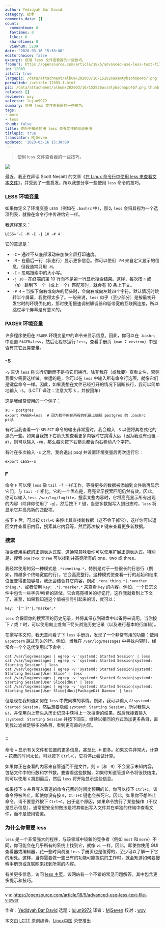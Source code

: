 ```yaml
---
author: Yedidyah Bar David
category: 技术
comments_data: []
count:
  commentnum: 0
  favtimes: 0
  likes: 0
  sharetimes: 0
  viewnum: 5209
date: '2020-03-16 15:38:00'
editorchoice: false
excerpt: 使用 less 文件查看器的一些技巧。
fromurl: https://opensource.com/article/18/5/advanced-use-less-text-file-viewer
id: 12003
islctt: true
largepic: /data/attachment/album/202003/16/152826assmtybsohopo4b7.png
permalink: /article-12003-1.html
pic: /data/attachment/album/202003/16/152826assmtybsohopo4b7.png.thumb.jpg
related: []
reviewer: wxy
selector: lujun9972
summary: 使用 less 文件查看器的一些技巧。
tags:
- more
- less
thumb: false
title: 你所不知道的用 less 查看文件的高级用法
titlepic: true
translator: MjSeven
updated: '2020-03-16 15:38:00'
---
```



> 
> 使用 less 文件查看器的一些技巧。
> 
> 
> 


![](/data/attachment/album/202003/16/152826assmtybsohopo4b7.png)


最近，我正在拜读 Scott Nesbitt 的文章《[在 Linux 命令行中使用 less 来查看文本文件](http://opensource.com/article/18/4/using-less-view-text-files-command-line)》，并受到了一些启发，所以我想分享一些使用 `less` 命令的技巧。


### LESS 环境变量


如果你定义了环境变量 `LESS`（例如在 `.bashrc` 中），那么 `less` 会将其视为一个选项列表，就像在命令行中传递给它一样。


我这样定义：



```
LESS='-C -M -I -j 10 -# 4'
```

它的意思是：


* `-C` – 通过不从底部滚动来加快全屏打印速度。
* `-M` – 在最后一行（状态行）显示更多信息。你可以使用 `-PM` 来自定义显示的信息，但我通常只用 `-M`。
* `-I` – 忽略搜索中的大小写。
* `-j 10` – 在终端的第 10 行而不是第一行显示搜索结果。这样，每次按 `n` 或（`N`） 跳到下一个（或上一个）匹配项时，就会有 10 条上下文。
* `-# 4` – 当按下向右或向左的箭头时，会向右或向左跳四个字符。默认情况时跳转半个屏幕，我觉得太多了。一般来说，`less` 似乎（至少部分）是按最初开发它时的环境优化的，那时使用慢速调制解调器和低带宽的互联网连接，所以跳过半个屏幕是有意义的。


### PAGER 环境变量


许多程序使用在 `PAGER` 环境变量中的命令来显示信息。因此，你可以在 `.bashrc` 中设置 `PAGER=less`，然后让程序运行 `less`。查看手册页（`man 7 environ`）中是否有其它此类变量。


### -S


`-S` 告诉 `less` 将长行切断而不是将它们换行。除非我在（或我要）查看文件，否则我很少需要这样做。幸运的是，你可以在 `less` 中输入所有命令行选项，就像它们是键盘命令一样。因此，如果我想在文件已经打开的情况下隔断长行，我可以简单地输入 `-S`。（LCTT 译注：注意大写 `S` ，并按回车）


这是我经常使用的一个例子：



```
su - postgres
export PAGER=less  # 因为我不用在所有的机器上编辑 postgres 的 .bashrc
psql
```

有时当我查看一个 `SELECT` 命令的输出非常宽时，我会输入 `-S` 以便将其格式化的漂亮一些。如果当我按下右箭头想查看更多内容时它跳得太远（因为我没有设置 `-#`），则可以输入 `-#8`，那么每次按下右箭头都会向右移动八个字符。


有时在多次输入 `-S` 之后，我会退出 psql 并设置环境变量后再次运行它：



```
export LESS=-S
```

### F


命令 `F` 可以使 `less` 像 `tail -f` 一样工作，等待更多的数据被添加到文件后再显示它们。与 `tail -f` 相比，它的一个优点是，高亮显示搜索匹配仍然有效。因此，你可以输入 `less /var/log/logfile`，搜索某些内容时，它将高亮显示所有出现的内容（除非你使用了 `-g`），然后按下 `F` 键，当更多数据写入到日志时，`less` 将显示它并高亮新的匹配项。


按下 `F` 后，可以按 `Ctrl+C` 来停止其查找新数据（这不会干掉它），这样你可以返回文件查看旧内容，搜索其它内容等，然后再次按 `F` 键来查看更多新数据。


### 搜索


搜索使用系统的正则表达式库，这通常意味着你可以使用扩展正则表达式。特别是，搜索 `one|two|three` 可以找到并高亮所有的 one、two 或 three。


我经常使用的另一种模式是 `.*someting.*`，特别是对于一些很长的日志行（例如，跨越多个终端宽度的行），它会高亮整行。这种模式使查看一行的起始和结束位置变得更加容易。我还会结合其它内容，例如 `.*one thing.*|.*another thing.*`，或者使用 `key: .*|.*marker.*` 来查看 `key` 的内容。例如，一个日志文件中包含一些字典/哈希的转储。它会高亮相关的标记行，这样我就看到上下文了，甚至，如果我知道这个值被引号引起来的话，就可以：



```
key: '[^']*'|.*marker.*
```

`less` 会保留你的搜索项的历史纪录，并将其保存到磁盘中以备将来调用。当你按下 `/` 或 `?` 时，可以使用向上或向下箭头浏览历史记录（以及进行基本的行编辑）。


在撰写本文时，我无意间看了下 `less` 手册页，发现了一个非常有用的功能：使用 `&!pattern` 跳过无关的行。例如，当我在 `/var/log/messages` 中寻找内容时，经常会一个个迭代使用以下命令：



```
cat /var/log/messages | egrep -v 'systemd: Started Session' | less
cat /var/log/messages | egrep -v 'systemd: Started Session|systemd: Starting Session' | less
cat /var/log/messages | egrep -v 'systemd: Started Session|systemd: Starting Session|User Slice' | less
cat /var/log/messages | egrep -v 'systemd: Started Session|systemd: Starting Session|User Slice|dbus' | less
cat /var/log/messages | egrep -v 'systemd: Started Session|systemd: Starting Session|User Slice|dbus|PackageKit Daemon' | less
```

但是现在我知道如何在 `less` 中做同样的事情。例如，我可以输入 `&!systemd: Started Session`，然后想要隐藏 `systemd: Starting Session`，所以我输入 `&!`，并使用向上箭头从历史记录中获得上一次搜索的结果。然后我接着输入 `|systemd: Starting Session` 并按下回车，继续以相同的方式添加更多条目，直到我过滤掉足够多的条目，看到更有趣的内容。


### =


命令 `=` 显示有关文件和位置的更多信息，甚至比 `-M` 更多。如果文件非常大，计算 `=` 花费的时间太长，可以按下 `Ctrl+C`，它将停止尝试计算。


如果你正在查看的内容来自管道而不是文件，则 `=`（和 `-M`）不会显示未知内容，包括文件中的行数和字节数。要查看这些数据，如果你知道管道命令将很快结束，则可以使用 `G` 跳到最后，然后 `less` 将开始显示这些信息。


如果按下 `G` 并且写入管道的命令花费的时间比预期的长，你可以按下 `Ctrl+C`，该命令将被终止。即使你没有按 `G`，`Ctrl+C` 键也会杀死它。因此，如果你不想终止命令，请不要意外按下 `Ctrl+C`。出于这个原因，如果命令执行了某些操作（不仅是显示信息），通常更安全的做法是将其输出写入文件并在单独的终端中查看文件，而不是使用管道。


### 为什么你需要 less


`less` 是一个非常强大的程序，与该领域中较新的竞争者（例如 `most` 和 `more`）不同，你可能会在几乎所有的系统上找到它，就像 `vi` 一样。因此，即使你使用 GUI 查看器或编辑器，花一些时间浏览 `less` 手册页也是值得的，至少可以了解一下它的用处。这样，当你需要做一些已有的功能可能提供的工作时，就会知道如何要搜索手册页或互联网来找到所需的内容。


有关更多信息，访问 [less 主页](http://www.greenwoodsoftware.com/less/)。该网站有一个不错的常见问题解答，其中包含更多提示和技巧。




---


via: <https://opensource.com/article/18/5/advanced-use-less-text-file-viewer>


作者：[Yedidyah Bar David](https://opensource.com/users/didib) 选题：[lujun9972](https://github.com/lujun9972) 译者：[MjSeven](https://github.com/MjSeven) 校对：[wxy](https://github.com/wxy)


本文由 [LCTT](https://github.com/LCTT/TranslateProject) 原创编译，[Linux中国](https://linux.cn/) 荣誉推出
